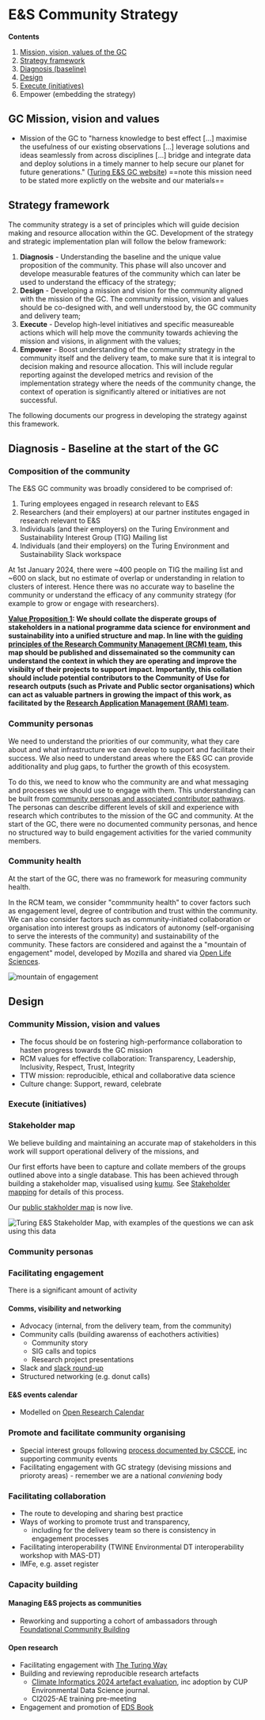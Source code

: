 # E&S Community Strategy

<!-- ## Objective: Community strategy
### Category: Reinforcing the role of the Institute as a national body in the UK and International landscape
### Target date: 28th June
### Activity
- Use systematic stakeholder mapping to record/identify stakeholders in the E&S GC across all sectors, and classify them according to engagement and community readiness.
- Create visual map representations of the community for analysis and communication.
- Develop strategy for growth in targetted areas.
- Engage with both national and international stakeholders.
- Ensure the strategy is aligned with internal and project activities.

### Value
An effective community strategy will enable the design and delivery of impactful activities associated with the E&S GC, which are well-grounded in the needs of the community.

Such a strategy will enable the GC programme to connect with the right people at the right time, and collaborate with them in line with best practice for open, inclusive and reproducible research. This meaningful engagement will add to the sustainability of the GC and community activities through increased stakeholder buy-in and equitable participation.  -->

**Contents**
1. [Mission, vision, values of the GC](#gc-mission-vision-and-values)
1. [Strategy framework](#strategy-framework)
2. [Diagnosis (baseline)](#diagnosis---baseline-at-the-start-of-the-gc)
3. [Design](#design)
4. [Execute (initiatives)](#execute-initiatives)
5. Empower (embedding the strategy)


## GC Mission, vision and values
- Mission of the GC to "harness knowledge to best effect [...] maximise the usefulness of our existing observations [...] leverage solutions and ideas seamlessly from across disciplines [...] bridge and integrate data and deploy solutions in a timely manner to help secure our planet for future generations." ([Turing E&S GC website](https://www.turing.ac.uk/research/environment-and-sustainability)) ==note this mission need to be stated more explictly on the website and our materials==


## Strategy framework
The community strategy is a set of principles which will guide decision making and resource allocation within the GC. Development of the strategy and strategic implementation plan will follow the below framework:
1. **Diagnosis** - Understanding the baseline and the unique value proposition of the community. This phase will also uncover and develope measurable features of the community which can later be used to understand the efficacy of the strategy; 
2. **Design** - Developing a mission and vision for the community aligned with the mission of the GC. The community mission, vision and values should be co-designed with, and well understood by, the GC community and delivery team;
3. **Execute** - Develop high-level initiatives and specific measureable actions which will help move the community towards achieving the mission and visions, in alignment with the values; 
4. **Empower** - Boost understanding of the community strategy in the community itself and the delivery team, to make sure that it is integral to decision making and resource allocation. This will include regular reporting against the developed metrics and revision of the implementation strategy where the needs of the community change, the context of operation is significantly altered or initiatives are not successful.

The following documents our progress in developing the strategy against this framework.

## Diagnosis - Baseline at the start of the GC
### Composition of the community 
The E&S GC community was broadly considered to be comprised of:
1. Turing employees engaged in research relevant to E&S
2. Researchers (and their employers) at our partner institutes engaged in research relevant to E&S
3. Individuals (and their employers) on the Turing Environment and Sustainability Interest Group (TIG) Mailing list
4. Individuals (and their employers) on the Turing Environment and Sustainability Slack workspace

At 1st January 2024, there were ~400 people on TIG the mailing list and ~600 on slack, but no estimate of overlap or understanding in relation to clusters of interest. Hence there was no accurate way to baseline the community or understand the efficacy of any community strategy (for example to grow or engage with researchers). 

**<u>Value Proposition 1</u>: We should collate the disperate groups of stakeholders in a national programme data science for environment and sustainability into a unified structure and map. In line with the [guiding principles of the Research Community Management (RCM) team](https://github.com/alan-turing-institute/open-research-community-management/?tab=readme-ov-file#rcm-teams-guiding-principles), this map should be published and dissemainated so the community can understand the context in which they are operating and improve the visibilty of their projects to support impact. Importantly, this collation should include potential contributors to the Community of Use for research outputs (such as Private and Public sector organisations) which can act as valuable partners in growing the impact of this work, as facilitated by the [Research Application Management (RAM) team](https://github.com/alan-turing-institute/research-application-management).**



### Community personas
We need to understand the priorities of our community, what they care about and what infrastructure we can develop to support and facilitate their success. We also need to understand areas where the E&S GC can provide additionality and plug gaps, to further the growth of this ecosystem.

To do this, we need to know who the community are and what messaging and processes we should use to engage with them. This understanding can be built from [community personas and associated contributor pathways](https://the-turing-way.netlify.app/project-design/persona/persona-contributors.html). The personas can describe different levels of skill and experience with research which contributes to the mission of the GC and community. At the start of the GC, there were no documented community personas, and hence no structured way to build engagement activities for the varied community members.


### Community health
At the start of the GC, there was no framework for measuring community health. 

In the RCM team, we consider "commmunity health" to cover factors such as engagement level, degree of contribution and trust within the community. We can also consider factors such as community-initiated collaboration or organisation into interest groups as indicators of autonomy (self-organising to serve the interests of the community) and sustainability of the community. These factors are considered and against the a "mountain of engagement" model, developed by Mozilla and shared via [Open Life Sciences](https://openlifesci.org). 

![mountain of engagement](../images/moe.png)


## Design 
### Community Mission, vision and values
- The focus should be on fostering high-performance collaboration to hasten progress towards the GC mission
- RCM values for effective collaboration: Transparency, Leadership, Inclusivity, Respect, Trust, Integrity
- TTW mission: reproducible, ethical and collaborative data science
- Culture change: Support, reward, celebrate

### Execute (initiatives)
### Stakeholder map
We believe building and maintaining an accurate map of stakeholders in this work will support operational delivery of the missions, and 

Our first efforts have been to capture and collate members of the groups outlined above into a single database. This has been achieved through building a stakeholder map, visualised using [kumu](https://kumu.io/). See [Stakeholder mapping](../stakeholder-mapping/) for details of this process. 

Our [public stakholder map](https://cassgvp.kumu.io/alan-turing-institute-environment-and-sustainability) is now live. 

![Turing E&S Stakeholder Map, with examples of the questions we can ask using this data](../images/kumu-public-presentation-cover.png)

### Community personas

### Facilitating engagement 
There is a significant amount of activity

#### Comms, visibility and networking
- Advocacy (internal, from the delivery team, from the community)
- Community calls (building awarenss of eachothers activities)
    - Community story
    - SIG calls and topics
    - Research project presentations
- Slack and [slack round-up](../slack/round-up-archive.md)
- Structured networking (e.g. donut calls)


#### E&S events calendar
- Modelled on [Open Research Calendar](http://openresearchcalendar.org/)


### Promote and facilitate community organising
- Special interest groups following [process documented by CSCCE](https://www.cscce.org/community/sigs/), inc supporting community events
- Facilitating engagement with GC strategy (devising missions and prioroty areas) - remember we are a national *conviening* body



### Facilitating collaboration 
- The route to developing and sharing best practice
- Ways of working to promote trust and transparency, 
    - including for the delivery team so there is consistency in engagement processes
- Facilitating interoperability (TWINE Environmental DT interoperability workshop with MAS-DT)
- IMFe, e.g. asset register

### Capacity building

#### Managing E&S projects as communities
- Reworking and supporting a cohort of ambassadors through [Foundational Community Building](https://malvikasharan.github.io/community-building-foundational-training/)

#### Open research
- Facilitating engagement with [The Turing Way](http://the-turing-way.netlify.app/)
- Building and reviewing reproducible research artefacts 
    - [Climate Informatics 2024 artefact evaluation](https://github.com/alan-turing-institute/climate-informatics-2024-ae), inc adoption by CUP Environmental Data Science journal.
    - CI2025-AE training pre-meeting
- Engagement and promotion of [EDS Book](http://edsbook.org/)
